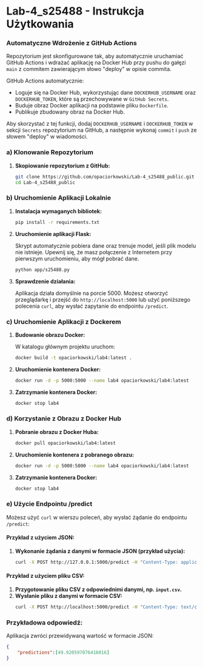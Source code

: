 # Lab-4_s25488 - Instrukcja Użytkowania
### **Automatyczne Wdrożenie z GitHub Actions**

Repozytorium jest skonfigurowane tak, aby automatycznie uruchamiać GitHub Actions i wdrażać aplikację na Docker Hub przy pushu do gałęzi `main` z commitem zawierającym słowo "deploy" w opisie commita. 

GitHub Actions automatycznie:
- Loguje się na Docker Hub, wykorzystując dane `DOCKERHUB_USERNAME` oraz `DOCKERHUB_TOKEN`, które są przechowywane w `GitHub Secrets`.
- Buduje obraz Docker aplikacji na podstawie pliku `Dockerfile`.
- Publikuje zbudowany obraz na Docker Hub.

Aby skorzystać z tej funkcji, dodaj `DOCKERHUB_USERNAME` i `DOCKERHUB_TOKEN` w sekcji `Secrets` repozytorium na GitHub, a następnie wykonaj `commit` i `push` ze słowem "deploy" w wiadomości.

### **a) Klonowanie Repozytorium**
1. **Skopiowanie repozytorium z GitHub:**

    ```bash
    git clone https://github.com/opaciorkowski/Lab-4_s25488_public.git
    cd Lab-4_s25488_public
    ```

### **b) Uruchomienie Aplikacji Lokalnie**
1. **Instalacja wymaganych bibliotek:**
    ```bash
    pip install -r requirements.txt
    ```
2. **Uruchomienie aplikacji Flask:**

    Skrypt automatycznie pobiera dane oraz trenuje model, jeśli plik modelu nie istnieje. Upewnij się, że masz połączenie z Internetem przy pierwszym uruchomieniu, aby mógł pobrać dane.
   
    ```bash
    python app/s25488.py
    ```

3. **Sprawdzenie działania:**

   Aplikacja działa domyślnie na porcie 5000. Możesz otworzyć przeglądarkę i przejść do `http://localhost:5000` lub użyć poniższego polecenia `curl`, aby wysłać zapytanie do endpointu `/predict`.

### **c) Uruchomienie Aplikacji z Dockerem**

1. **Budowanie obrazu Docker:**

    W katalogu głównym projektu uruchom:
    ```bash
    docker build -t opaciorkowski/lab4:latest .
    ```
2. **Uruchomienie kontenera Docker:**
    ```bash
    docker run -d -p 5000:5000 --name lab4 opaciorkowski/lab4:latest
    ```
3. **Zatrzymanie kontenera Docker:**
    ```bash
    docker stop lab4
    ```

### **d) Korzystanie z Obrazu z Docker Hub**

1. **Pobranie obrazu z Docker Huba:**

    ```bash
    docker pull opaciorkowski/lab4:latest
    ```
2. **Uruchomienie kontenera z pobranego obrazu:**
    ```bash
    docker run -d -p 5000:5000 --name lab4 opaciorkowski/lab4:latest
    ```
3. **Zatrzymanie kontenera Docker:**
    ```bash
    docker stop lab4
    ```

### **e) Użycie Endpointu /predict**

Możesz użyć `curl` w wierszu poleceń, aby wysłać żądanie do endpointu `/predict`:

#### Przykład z użyciem JSON:
1. **Wykonanie żądania z danymi w formacie JSON (przykład użycia):**
    ```bash
    curl -X POST http://127.0.0.1:5000/predict -H "Content-Type: application/json" -d "[\"male\", \"other\", \"yes\", \"no\", \"yes\", \"yes\", 6.2, 8.09, 0.2, 0.88915, 12, \"high\", \"other\"]"
    ```

#### Przykład z użyciem pliku CSV:
1. **Przygotowanie pliku CSV z odpowiednimi danymi, np. `input.csv`.**
2. **Wysłanie pliku z danymi w formacie CSV:**
    ```bash
    curl -X POST http://localhost:5000/predict -H "Content-Type: text/csv" --data-binary @input.csv
    ```

### **Przykładowa odpowiedź:**
Aplikacja zwróci przewidywaną wartość w formacie JSON:

```json
{
    "predictions":[49.920597076416016]
}
